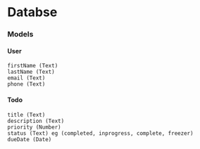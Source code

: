 # Databse
### Models
#### User
    firstName (Text)
    lastName (Text)
    email (Text)
    phone (Text)
#### Todo
    title (Text)
    description (Text) 
    priority (Number)
    status (Text) eg (completed, inprogress, complete, freezer)
    dueDate (Date)
